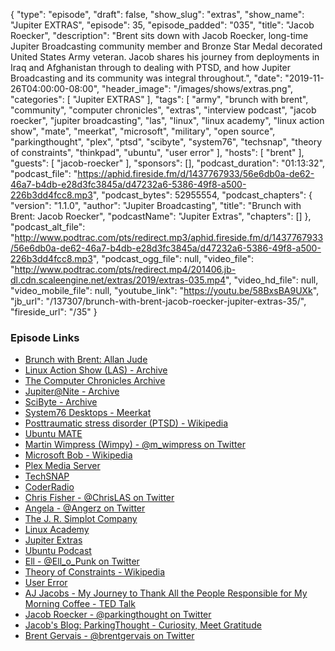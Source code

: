{
  "type": "episode",
  "draft": false,
  "show_slug": "extras",
  "show_name": "Jupiter EXTRAS",
  "episode": 35,
  "episode_padded": "035",
  "title": "Jacob Roecker",
  "description": "Brent sits down with Jacob Roecker, long-time Jupiter Broadcasting community member and Bronze Star Medal decorated United States Army veteran. Jacob shares his journey from deployments in Iraq and Afghanistan through to dealing with PTSD, and how Jupiter Broadcasting and its community was integral throughout.",
  "date": "2019-11-26T04:00:00-08:00",
  "header_image": "/images/shows/extras.png",
  "categories": [
    "Jupiter EXTRAS"
  ],
  "tags": [
    "army",
    "brunch with brent",
    "community",
    "computer chronicles",
    "extras",
    "interview podcast",
    "jacob roecker",
    "jupiter broadcasting",
    "las",
    "linux",
    "linux academy",
    "linux action show",
    "mate",
    "meerkat",
    "microsoft",
    "military",
    "open source",
    "parkingthought",
    "plex",
    "ptsd",
    "scibyte",
    "system76",
    "techsnap",
    "theory of constraints",
    "thinkpad",
    "ubuntu",
    "user error"
  ],
  "hosts": [
    "brent"
  ],
  "guests": [
    "jacob-roecker"
  ],
  "sponsors": [],
  "podcast_duration": "01:13:32",
  "podcast_file": "https://aphid.fireside.fm/d/1437767933/56e6db0a-de62-46a7-b4db-e28d3fc3845a/d47232a6-5386-49f8-a500-226b3dd4fcc8.mp3",
  "podcast_bytes": 52955554,
  "podcast_chapters": {
    "version": "1.1.0",
    "author": "Jupiter Broadcasting",
    "title": "Brunch with Brent: Jacob Roecker",
    "podcastName": "Jupiter Extras",
    "chapters": []
  },
  "podcast_alt_file": "http://www.podtrac.com/pts/redirect.mp3/aphid.fireside.fm/d/1437767933/56e6db0a-de62-46a7-b4db-e28d3fc3845a/d47232a6-5386-49f8-a500-226b3dd4fcc8.mp3",
  "podcast_ogg_file": null,
  "video_file": "http://www.podtrac.com/pts/redirect.mp4/201406.jb-dl.cdn.scaleengine.net/extras/2019/extras-035.mp4",
  "video_hd_file": null,
  "video_mobile_file": null,
  "youtube_link": "https://youtu.be/58BxsBA9UXk",
  "jb_url": "/137307/brunch-with-brent-jacob-roecker-jupiter-extras-35/",
  "fireside_url": "/35"
}


### Episode Links

  * [Brunch with Brent: Allan Jude](https://extras.show/22 "Brunch with Brent: Allan Jude")
  * [Linux Action Show (LAS) - Archive](https://www.jupiterbroadcasting.com/show/linuxactionshow/ "Linux Action Show \(LAS\) - Archive")
  * [The Computer Chronicles Archive](https://www.youtube.com/user/ComputerChroniclesYT/videos "The Computer Chronicles Archive")
  * [Jupiter@Nite - Archive](https://www.jupiterbroadcasting.com/show/nite/ "Jupiter@Nite - Archive")
  * [SciByte - Archive](https://www.jupiterbroadcasting.com/show/scibyte/ "SciByte - Archive")
  * [System76 Desktops - Meerkat](https://system76.com/desktops/meerkat "System76 Desktops - Meerkat")
  * [Posttraumatic stress disorder (PTSD) - Wikipedia](https://en.wikipedia.org/wiki/Posttraumatic_stress_disorder "Posttraumatic stress disorder \(PTSD\) - Wikipedia")
  * [Ubuntu MATE](https://ubuntu-mate.org/ "Ubuntu MATE")
  * [Martin Wimpress (Wimpy) - @m_wimpress on Twitter](https://twitter.com/m_wimpress "Martin Wimpress \(Wimpy\) - @m_wimpress on Twitter")
  * [Microsoft Bob - Wikipedia](https://en.wikipedia.org/wiki/Microsoft_Bob "Microsoft Bob - Wikipedia")
  * [Plex Media Server](https://www.plex.tv/ "Plex Media Server")
  * [TechSNAP](https://techsnap.systems/ "TechSNAP")
  * [CoderRadio](https://www.jupiterbroadcasting.com/show/coderradio/ "CoderRadio")
  * [Chris Fisher - @ChrisLAS on Twitter](https://twitter.com/ChrisLAS "Chris Fisher - @ChrisLAS on Twitter")
  * [Angela - @Angerz on Twitter](https://twitter.com/angerz "Angela - @Angerz on Twitter")
  * [The J. R. Simplot Company](http://www.simplot.com/ "The J. R. Simplot Company")
  * [Linux Academy](https://linuxacademy.com "Linux Academy")
  * [Jupiter Extras](https://extras.show/ "Jupiter Extras")
  * [Ubuntu Podcast](http://ubuntupodcast.org/ "Ubuntu Podcast")
  * [Ell - @Ell_o_Punk on Twitter](https://twitter.com/ell_o_punk "Ell - @Ell_o_Punk on Twitter")
  * [Theory of Constraints - Wikipedia](https://en.wikipedia.org/wiki/Theory_of_constraints "Theory of Constraints - Wikipedia")
  * [User Error](https://error.show/ "User Error")
  * [AJ Jacobs - My Journey to Thank All the People Responsible for My Morning Coffee - TED Talk](https://www.ted.com/talks/aj_jacobs_my_journey_to_thank_all_the_people_responsible_for_my_morning_coffee "AJ Jacobs - My Journey to Thank All the People Responsible for My Morning Coffee - TED Talk")
  * [Jacob Roecker - @parkingthought on Twitter](https://twitter.com/@parkingthought "Jacob Roecker - @parkingthought on Twitter")
  * [Jacob's Blog: ParkingThought - Curiosity, Meet Gratitude](https://parkingthought.com/ "Jacob's Blog: ParkingThought - Curiosity, Meet Gratitude")
  * [Brent Gervais - @brentgervais on Twitter](https://twitter.com/brentgervais "Brent Gervais - @brentgervais on Twitter")


